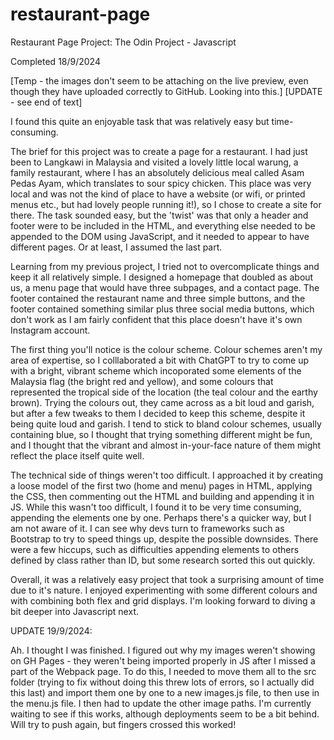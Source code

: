 # restaurant-page
Restaurant Page Project: The Odin Project - Javascript

Completed 18/9/2024

[Temp - the images don't seem to be attaching on the live preview, even though they have uploaded correctly to GitHub. Looking into this.]
[UPDATE - see end of text]

I found this quite an enjoyable task that was relatively easy but time-consuming.

The brief for this project was to create a page for a restaurant. I had just been to Langkawi in Malaysia and visited a lovely little local warung, a family restaurant, where I has an absolutely delicious meal called Asam Pedas Ayam, which translates to sour spicy chicken. This place was very local and was not the kind of place to have a website (or wifi, or printed menus etc., but had lovely people running it!), so I chose to create a site for there. The task sounded easy, but the 'twist' was that only a header and footer were to be included in the HTML, and everything else needed to be appended to the DOM using JavaScript, and it needed to appear to have different pages. Or at least, I assumed the last part.

Learning from my previous project, I tried not to overcomplicate things and keep it all relatively simple. I designed a homepage that doubled as about us, a menu page that would have three subpages, and a contact page. The footer contained the restaurant name and three simple buttons, and the footer contained something similar plus three social media buttons, which don't work as I am fairly confident that this place doesn't have it's own Instagram account.

The first thing you'll notice is the colour scheme. Colour schemes aren't my area of expertise, so I colllaborated a bit with ChatGPT to try to come up with a bright, vibrant scheme which incoporated some elements of the Malaysia flag (the bright red and yellow), and some colours that represented the tropical side of the location (the teal colour and the earthy brown). Trying the colours out, they came across as a bit loud and garish, but after a few tweaks to them I decided to keep this scheme, despite it being quite loud and garish. I tend to stick to bland colour schemes, usually containing blue, so I thought that trying something different might be fun, and I thought that the vibrant and almost in-your-face nature of them might reflect the place itself quite well.

The technical side of things weren't too difficult. I approached it by creating a loose model of the first two (home and menu) pages in HTML, applying the CSS, then commenting out the HTML and building and appending it in JS. While this wasn't too difficult, I found it to be very time consuming, appending the elements one by one. Perhaps there's a quicker way, but I am not aware of it. I can see why devs turn to frameworks such as Bootstrap to try to speed things up, despite the possible downsides. There were a few hiccups, such as difficulties appending elements to others defined by class rather than ID, but some research sorted this out quickly.

Overall, it was a relatively easy project that took a surprising amount of time due to it's nature. I enjoyed experimenting with some different colours and with combining both flex and grid displays. I'm looking forward to diving a bit deeper into Javascript next.

UPDATE 19/9/2024:

Ah. I thought I was finished. I figured out why my images weren't showing on GH Pages - they weren't being imported properly in JS after I missed a part of the Webpack page. To do this, I needed to move them all to the src folder (trying to fix without doing this threw lots of errors, so I actually did this last) and import them one by one to a new images.js file, to then use in the menu.js file. I then had to update the other image paths. I'm currently waiting to see if this works, although deployments seem to be a bit behind. Will try to push again, but fingers crossed this worked!